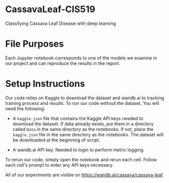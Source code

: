 # CassavaLeaf-CIS519
Classifying Cassava Leaf Disease with deep learning

# File Purposes
Each Jupyter notebook corresponds to one of the models we examine in our project and can reproduce the results in the report.

# Setup Instructions
Our code relies on Kaggle to download the dataset and wandb.ai to tracking training process and results. To run our code without the dataset. You will need the following:

* A `kaggle.json` file that contains the Kaggle API keys needed to download the dataset. If data already exists, put them in a directory called `Data` in the same directory as the notebooks. If not, place the `kaggle.json` file in the same directory as the notebooks. The dataset will be downloaded at the beginning of script.

* A wandb.ai API key. Needed to login to perform metric logging.

To rerun our code, simply open the notebook and rerun each cell. Follow each cell's prompt to enter any API keys necessary.

All of our experiments are visible on https://wandb.ai/cassava/cassava-leaf
